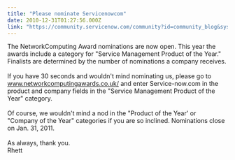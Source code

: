 ```yaml
---
title: "Please nominate Servicenowcom"
date: 2010-12-31T01:27:56.000Z
link: "https://community.servicenow.com/community?id=community_blog&sys_id=e6fc66a5dbd0dbc01dcaf3231f961938"
---
```

<p>The NetworkComputing Award nominations are now open. This year the awards include a category for "Service Management Product of the Year." Finalists are determined by the number of nominations a company receives.<br /><br />If you have 30 seconds and wouldn't mind nominating us, please go to <a title="w.networkcomputingawards.co.uk/" href="http://www.networkcomputingawards.co.uk/" rel="lightframe">www.networkcomputingawards.co.uk/</a> and enter Service-now.com in the product and company fields in the "Service Management Product of the Year" category.<br /><br />Of course, we wouldn't mind a nod in the "Product of the Year' or "Company of the Year" categories if you are so inclined. Nominations close on Jan. 31, 2011.<br /><br />As always, thank you.<br />Rhett</p>